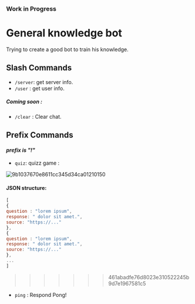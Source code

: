 ### Work in Progress

# General knowledge bot

Trying to create a good bot to train his knowledge.

## Slash Commands

- `/server`: get server info.
- `/user` : get user info.

##### Coming soon :

- `/clear` : Clear chat.

## Prefix Commands

#### _prefix is "!"_

- `quiz`: quizz game :

![9b1037670e8611cc345d34ca01210150](https://user-images.githubusercontent.com/82462804/160122864-f26b0058-563d-4f72-9479-0a31f3132337.png)

#### JSON structure:

```js
[
{
question : "lorem ipsum",
response: " dolor sit amet.",
source: "https://..."
},
{
question : "lorem ipsum",
response: " dolor sit amet.",
source: "https://..."
},
...
]
```

> > > > > > > 461abadfe76d8023e310522245b9d7e1967581c5

- `ping` : Respond Pong!
